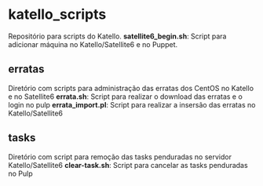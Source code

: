 # katello_scripts
Repositório para scripts do Katello.
**satellite6_begin.sh**: Script para adicionar máquina no Katello/Satellite6 e no Puppet.

## erratas 
Diretório com scripts para administração das erratas dos CentOS no Katello e no Satellite6
**errata.sh**: Script para realizar o download das erratas e o login no pulp
**errata_import.pl**: Script para realizar a insersão das erratas no Katello/Satellite6

## tasks
Diretório com script para remoção das tasks penduradas no servidor Katello/Satellite6
**clear-task.sh**: Script para cancelar as tasks penduradas no Pulp

